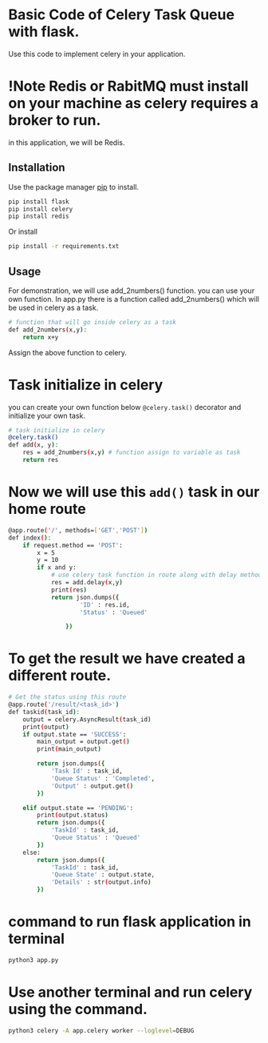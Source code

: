 # Basic Code of Celery Task Queue with flask.

Use this code to implement celery in your application.

#
# !Note Redis or RabitMQ must install on your machine as celery requires a broker to run.
in this application, we will be Redis.

## Installation

Use the package manager [pip](https://pip.pypa.io/en/stable/) to install.

```bash
pip install flask
pip install celery
pip install redis
```
Or install 

```bash
pip install -r requirements.txt
```

## Usage
For demonstration, we will use add_2numbers() function. you can use your own function.
 In app.py there is a function called add_2numbers() which will be used in celery as a task.

```bash
# function that will go inside celery as a task
def add_2numbers(x,y):
    return x+y
```

Assign the above function to celery.
#
# Task initialize in celery
you can create your own function below `@celery.task()` decorator and initialize your own task.

```bash
# task initialize in celery
@celery.task()
def add(x, y):
    res = add_2numbers(x,y) # function assign to variable as task
    return res
```

#
# Now we will use this `add()` task in our home route
```bash
@app.route('/', methods=['GET','POST'])
def index():
    if request.method == 'POST':
        x = 5
        y = 10
        if x and y:
            # use celery task function in route along with delay method.
            res = add.delay(x,y)
            print(res)
            return json.dumps({
                    'ID' : res.id,
                    'Status' : 'Queued'

                }) 
```
#
# To get the result we have created a different route.
```bash
# Get the status using this route
@app.route('/result/<task_id>')
def taskid(task_id):
    output = celery.AsyncResult(task_id)  
    print(output)        
    if output.state == 'SUCCESS':
        main_output = output.get()
        print(main_output)

        return json.dumps({
            'Task Id' : task_id,
            'Queue Status' : 'Completed',
            'Output' : output.get()
        })

    elif output.state == 'PENDING':
        print(output.status)
        return json.dumps({
            'TaskId' : task_id,
            'Queue Status' : 'Queued'
        })
    else:
        return json.dumps({
            'TaskId' : task_id,
            'Queue State' : output.state,
            'Details' : str(output.info)
        })

```
# 
# command to run flask application in terminal 
```bash
python3 app.py
```
# Use another terminal and run celery using the command.
```bash
python3 celery -A app.celery worker --loglevel=DEBUG
```
